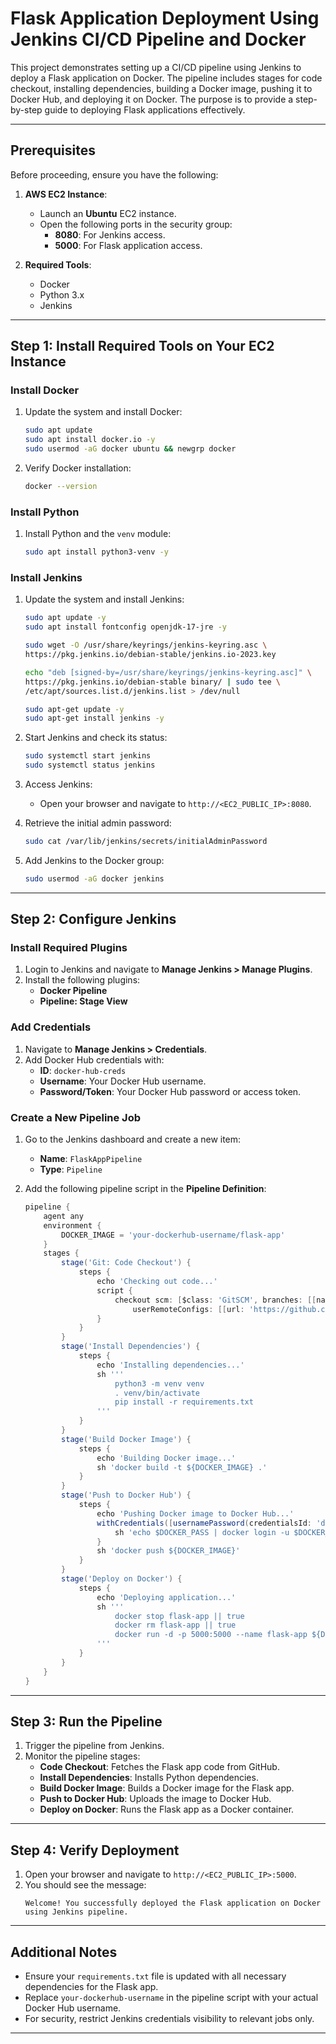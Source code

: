 # Flask Application Deployment Using Jenkins CI/CD Pipeline and Docker

This project demonstrates setting up a CI/CD pipeline using Jenkins to deploy a Flask application on Docker. The pipeline includes stages for code checkout, installing dependencies, building a Docker image, pushing it to Docker Hub, and deploying it on Docker. The purpose is to provide a step-by-step guide to deploying Flask applications effectively.

---

## Prerequisites

Before proceeding, ensure you have the following:

1. **AWS EC2 Instance**:
   - Launch an **Ubuntu** EC2 instance.
   - Open the following ports in the security group:
     - **8080**: For Jenkins access.
     - **5000**: For Flask application access.

2. **Required Tools**:
   - Docker
   - Python 3.x
   - Jenkins

---

## Step 1: Install Required Tools on Your EC2 Instance

### Install Docker
1. Update the system and install Docker:
   ```bash
   sudo apt update
   sudo apt install docker.io -y
   sudo usermod -aG docker ubuntu && newgrp docker
   ```

2. Verify Docker installation:
   ```bash
   docker --version
   ```

### Install Python
1. Install Python and the `venv` module:
   ```bash
   sudo apt install python3-venv -y
   ```

### Install Jenkins
1. Update the system and install Jenkins:
   ```bash
   sudo apt update -y
   sudo apt install fontconfig openjdk-17-jre -y
   
   sudo wget -O /usr/share/keyrings/jenkins-keyring.asc \
   https://pkg.jenkins.io/debian-stable/jenkins.io-2023.key
   
   echo "deb [signed-by=/usr/share/keyrings/jenkins-keyring.asc]" \
   https://pkg.jenkins.io/debian-stable binary/ | sudo tee \
   /etc/apt/sources.list.d/jenkins.list > /dev/null
   
   sudo apt-get update -y
   sudo apt-get install jenkins -y
   ```

2. Start Jenkins and check its status:
   ```bash
   sudo systemctl start jenkins
   sudo systemctl status jenkins
   ```

3. Access Jenkins:
   - Open your browser and navigate to `http://<EC2_PUBLIC_IP>:8080`.

4. Retrieve the initial admin password:
   ```bash
   sudo cat /var/lib/jenkins/secrets/initialAdminPassword
   ```

5. Add Jenkins to the Docker group:
   ```bash
   sudo usermod -aG docker jenkins
   ```

---

## Step 2: Configure Jenkins

### Install Required Plugins
1. Login to Jenkins and navigate to **Manage Jenkins > Manage Plugins**.
2. Install the following plugins:
   - **Docker Pipeline**
   - **Pipeline: Stage View**

### Add Credentials
1. Navigate to **Manage Jenkins > Credentials**.
2. Add Docker Hub credentials with:
   - **ID**: `docker-hub-creds`
   - **Username**: Your Docker Hub username.
   - **Password/Token**: Your Docker Hub password or access token.

### Create a New Pipeline Job
1. Go to the Jenkins dashboard and create a new item:
   - **Name**: `FlaskAppPipeline`
   - **Type**: `Pipeline`

2. Add the following pipeline script in the **Pipeline Definition**:

   ```groovy
   pipeline {
       agent any
       environment {
           DOCKER_IMAGE = 'your-dockerhub-username/flask-app'
       }
       stages {
           stage('Git: Code Checkout') {
               steps {
                   echo 'Checking out code...'
                   script {
                       checkout scm: [$class: 'GitSCM', branches: [[name: 'main']],
                           userRemoteConfigs: [[url: 'https://github.com/RohitGH29/CI-CD-DockerFlask.git']]]
                   }
               }
           }
           stage('Install Dependencies') {
               steps {
                   echo 'Installing dependencies...'
                   sh '''
                       python3 -m venv venv
                       . venv/bin/activate
                       pip install -r requirements.txt
                   '''
               }
           }
           stage('Build Docker Image') {
               steps {
                   echo 'Building Docker image...'
                   sh 'docker build -t ${DOCKER_IMAGE} .'
               }
           }
           stage('Push to Docker Hub') {
               steps {
                   echo 'Pushing Docker image to Docker Hub...'
                   withCredentials([usernamePassword(credentialsId: 'docker-hub-creds', usernameVariable: 'DOCKER_USER', passwordVariable: 'DOCKER_PASS')]) {
                       sh 'echo $DOCKER_PASS | docker login -u $DOCKER_USER --password-stdin'
                   }
                   sh 'docker push ${DOCKER_IMAGE}'
               }
           }
           stage('Deploy on Docker') {
               steps {
                   echo 'Deploying application...'
                   sh '''
                       docker stop flask-app || true
                       docker rm flask-app || true
                       docker run -d -p 5000:5000 --name flask-app ${DOCKER_IMAGE}
                   '''
               }
           }
       }
   }
   ```

---

## Step 3: Run the Pipeline

1. Trigger the pipeline from Jenkins.
2. Monitor the pipeline stages:
   - **Code Checkout**: Fetches the Flask app code from GitHub.
   - **Install Dependencies**: Installs Python dependencies.
   - **Build Docker Image**: Builds a Docker image for the Flask app.
   - **Push to Docker Hub**: Uploads the image to Docker Hub.
   - **Deploy on Docker**: Runs the Flask app as a Docker container.

---

## Step 4: Verify Deployment

1. Open your browser and navigate to `http://<EC2_PUBLIC_IP>:5000`.
2. You should see the message:
   ```
   Welcome! You successfully deployed the Flask application on Docker using Jenkins pipeline.
   ```

---

## Additional Notes

- Ensure your `requirements.txt` file is updated with all necessary dependencies for the Flask app.
- Replace `your-dockerhub-username` in the pipeline script with your actual Docker Hub username.
- For security, restrict Jenkins credentials visibility to relevant jobs only.

---
